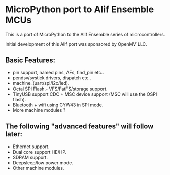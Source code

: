 MicroPython port to Alif Ensemble MCUs
======================================

This is a port of MicroPython to the Alif Ensemble series of microcontrollers.

Initial development of this Alif port was sponsored by OpenMV LLC.

## Basic Features:
* pin support, named pins, AFs, find_pin etc..
* pendsv/systick drivers, dispatch etc..
* machine_(uart/spi/i2c/led).
* Octal SPI Flash.- VFS/FatFS/storage support.
* TinyUSB support CDC + MSC device support (MSC will use the OSPI flash).
* Bluetooth + wifi using CYW43 in SPI mode.
* More machine modules ?

## The following "advanced features" will follow later:
* Ethernet support.
* Dual core support HE/HP.
* SDRAM support.
* Deepsleep/low power mode.
* Other machine modules.
